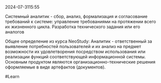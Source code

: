  2024-07-3115:55

Системный аналитик - сбор, анализ, формализация и согласование требований к системе: управление требованиями на протяжении всего их жизненного цикла. Разработка технического задания или его аналогов

Общее определение из курса NeoStudy:
Аналитик - ответственный за выявление потребностей пользователей и их анализ на предмет возможности их удовлетворения посредством использования или реализации функций соответствующей информационной системы.
Основным продуктом являются организационно-технические решения оформляемые в виде артефактов (документов).





#Learn